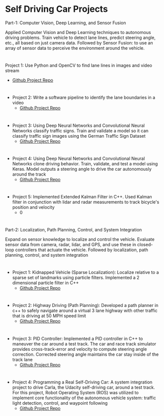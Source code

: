 # Self Driving Car Projects

Part-1: Computer Vision, Deep Learning, and Sensor Fusion

Applied Computer Vision and Deep Learning techniques to autonomous driving problems. Train vehicle to detect lane lines, predict steering angle, etc., all based on just camera data. Followed by Sensor Fusion: to use an array of sensor data to perceive the environment around the vehicle.

#

Project 1: Use Python and OpenCV to find lane lines in images and video stream
- [Github Project Repo](https://github.com/madhavkarri/CarND-P1-LaneLines)

# 
- Project 2: Write a software pipeline to identify the lane boundaries in a video
  - [Github Project Repo](https://github.com/madhavkarri/CarND-P2-AdvancedLaneFinding)

#
- Project 3: Using Deep Neural Networks and Convolutional Neural Networks classify traffic signs. Train and validate a model so it can classify traffic sign images using the German Traffic Sign Dataset
  - [Github Project Repo](https://github.com/madhavkarri/CarND-P3-TrafficSignClassifier)

#
- Project 4: Using Deep Neural Networks and Convolutional Neural Networks clone driving behavior. Train, validate, and test a model using Keras. Model outputs a steering angle to drive the car autonomously around the track
  - [Github Project Repo](https://github.com/madhavkarri/CarND-P4-BehavioralCloning)

#
- Project 5: Implemented Extended Kalman Filter in C++. Used Kalman filter in conjunction with lidar and radar measurements to track bicycle's position and velocity
  - 0

#
Part-2: Localization, Path Planning, Control, and System Integration

Expand on sensor knowledge to localize and control the vehicle. Evaluate sensor data from camera, radar, lidar, and GPS, and use these in closed-loop controllers that actuate the vehicle. Followed by localization, path planning, control, and system integration

#
- Project 1: Kidnapped Vehicle (Sparse Localization): Localize relative to a sparse set of landmarks using particle filters. Implemented a 2 dimensional particle filter in C++
  - [Github Project Repo](https://github.com/madhavkarri/CarND-P6-KidnappedVehicle)

#
- Project 2: Highway Driving (Path Planning): Developed a path planner in c++ to safely navigate around a virtual 3 lane highway with other traffic that is driving at 50 MPH speed limit
  - [Github Project Repo](https://github.com/madhavkarri/CarND-P7-PathPlanning)

#
- Project 3: PID Controller: Implemented a PID controller in C++ to maneuver the car around a test track. The car and race track simulator provides cross-track-error and velocity to compute steering angle correction. Corrected steering angle maintains the car stay inside of the track lane
  - [Github Project Repo](https://github.com/madhavkarri/CarND-P8-PIDController)

#
- Project 4: Programming a Real Self-Driving Car: A system integration project to drive Carla, the Udacity self-driving car, around a test track. For this project, Robot Operating System (ROS) was utilized to implement core functionality of the autonomous vehicle system: traffic light detection, control, and waypoint following
  - [Github Project Repo](https://github.com/madhavkarri/CarND-P9-ProgrammingASelfDrivingCar)



